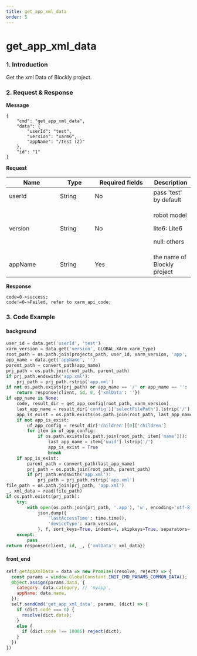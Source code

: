 ```yaml
---
title: get_app_xml_data
order: 5
---
```

# get_app_xml_data
### 1. Introduction
Get the xml Data of Blockly project.
### 2. Request & Response
**Message**
```
{
    "cmd": "get_app_xml_data",
    "data": {
        "userId": "test",
        "version": "xarm6",
        "appName": "/test (2)"
    },
    "id": "1"
}
```
**Request**
<table data-full-width="true"><thead><tr><th width="123">Name</th><th width="79">Type</th><th width="144">Required fields</th><th>Description</th></tr></thead><tbody><tr><td>userId</td><td>String</td><td>No</td><td>pass 'test' by default</td></tr><tr><td>version</td><td>String</td><td>No</td><td><p>robot model</p><p>lite6: Lite6</p><p>null: others</p></td></tr><tr><td>appName</td><td>String</td><td>Yes</td><td>the name of Blockly project</td></tr></tbody></table>

**Response**
```
code=0->success;
code!=0->Failed, refer to xarm_api_code;
```

### 3. Code Example
#### background
```python
user_id = data.get('userId', 'test')
xarm_version = data.get('version', GLOBAL.XArm.xarm_type)
root_path = os.path.join(projects_path, user_id, xarm_version, 'app', 'myapp')
app_name = data.get('appName', '')
parent_path = convert_path(app_name)
prj_path = os.path.join(root_path, parent_path)
if prj_path.endswith('app.xml'):
    prj_path = prj_path.rstrip('app.xml')
if not os.path.exists(prj_path) or app_name == '/' or app_name == '':
    return response(client, id, 0, {'xmlData': ''})
if app_name is None:
    code, result_dir = get_app_config(root_path, xarm_version)
    last_app_name = result_dir['config']['selectFilePath'].lstrip('/')
    app_is_exist = os.path.exists(os.path.join(root_path, last_app_name))
    if not app_is_exist:
        uf_app_config = result_dir['children'][0]['children']
        for item in uf_app_config:
            if os.path.exists(os.path.join(root_path, item['name'])):
                last_app_name = item['uuid'].lstrip('/')
                app_is_exist = True
                break
    if app_is_exist:
        parent_path = convert_path(last_app_name)
        prj_path = os.path.join(root_path, parent_path)
        if prj_path.endswith('app.xml'):
            prj_path = prj_path.rstrip('app.xml')
file_path = os.path.join(prj_path, 'app.xml')
_, xml_data = read(file_path)
if os.path.exists(prj_path):
    try:
        with open(os.path.join(prj_path, '.app'), 'w', encoding='utf-8') as f:
            json.dump({
                'lastAccessTime': time.time(),
                'deviceType': xarm_version,
            }, f, sort_keys=True, indent=4, skipkeys=True, separators=(',', ':'), ensure_ascii=False)
    except:
        pass
return response(client, id, _, {'xmlData': xml_data})
```
#### front\_end
```javascript
self.getAppXmlData = data => new Promise((resolve, reject) => {
  const params = window.GlobalConstant.INIT_CMD_PARAMS_COMMON_DATA();
  Object.assign(params.data, {
    category: data.category, // 'myapp',
    appName: data.name,
  });
  self.sendCmd('get_app_xml_data', params, (dict) => {
    if (dict.code === 0) {
      resolve(dict.data);
    }
    else {
      if (dict.code !== 10086) reject(dict);
    }
  })
})
```
